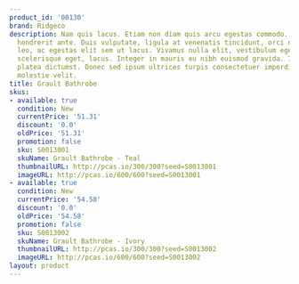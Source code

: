 ```yaml
---
product_id: '00130'
brand: Ridgeco
description: Nam quis lacus. Etiam non diam quis arcu egestas commodo. Fusce porttitor
  hendrerit ante. Duis vulputate, ligula at venenatis tincidunt, orci nunc interdum
  leo, ac egestas elit sem ut lacus. Vivamus nulla elit, vestibulum eget, semper et,
  scelerisque eget, lacus. Integer in mauris eu nibh euismod gravida. In hac habitasse
  platea dictumst. Donec sed ipsum ultrices turpis consectetuer imperdiet. Nunc eleifend
  molestie velit.
title: Grault Bathrobe
skus:
- available: true
  condition: New
  currentPrice: '51.31'
  discount: '0.0'
  oldPrice: '51.31'
  promotion: false
  sku: S0013001
  skuName: Grault Bathrobe - Teal
  thumbnailURL: http://pcas.io/300/300?seed=S0013001
  imageURL: http://pcas.io/600/600?seed=S0013001
- available: true
  condition: New
  currentPrice: '54.58'
  discount: '0.0'
  oldPrice: '54.58'
  promotion: false
  sku: S0013002
  skuName: Grault Bathrobe - Ivory
  thumbnailURL: http://pcas.io/300/300?seed=S0013002
  imageURL: http://pcas.io/600/600?seed=S0013002
layout: product
---
```

